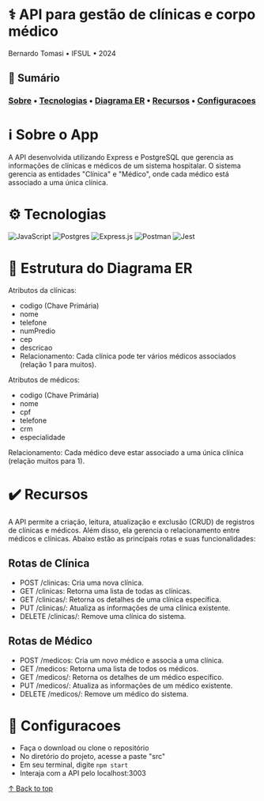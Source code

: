 # :medical_symbol: **API para gestão de clínicas e corpo médico**

Bernardo Tomasi • IFSUL • 2024

## :bookmark_tabs: Sumário
### [Sobre](#information_source-sobre_o_app) • [Tecnologias](#gear-tecnologias) • [Diagrama ER](#file_folder-estrutura_do_diagrama_er) • [Recursos](#heavy_check_mark-recursos) • [Configuracoes](#rocket-configuracoes)
# :information_source: Sobre o App
A API desenvolvida utilizando Express e PostgreSQL que gerencia as informações de clínicas e médicos de um sistema hospitalar. O sistema gerencia as entidades "Clínica" e "Médico", onde cada médico está associado a uma única clínica.

# :gear: Tecnologias
![JavaScript](https://img.shields.io/badge/javascript-%23323330.svg?style=for-the-badge&logo=javascript&logoColor=%23F7DF1E)
![Postgres](https://img.shields.io/badge/postgres-%23316192.svg?style=for-the-badge&logo=postgresql&logoColor=white)
![Express.js](https://img.shields.io/badge/express.js-%23404d59.svg?style=for-the-badge&logo=express&logoColor=%2361DAFB)
![Postman](https://img.shields.io/badge/Postman-FF6C37?style=for-the-badge&logo=postman&logoColor=white)
![Jest](https://img.shields.io/badge/-jest-%23C21325?style=for-the-badge&logo=jest&logoColor=white)

# :file_folder: Estrutura do Diagrama ER
Atributos da clínicas:
- codigo (Chave Primária)
- nome
- telefone
- numPredio
- cep
- descricao
- Relacionamento: Cada clínica pode ter vários médicos associados (relação 1 para muitos).

Atributos de médicos: 
- codigo (Chave Primária)
- nome
- cpf
- telefone
- crm
- especialidade

Relacionamento: Cada médico deve estar associado a uma única clínica (relação muitos para 1).

# :heavy_check_mark: Recursos
A API permite a criação, leitura, atualização e exclusão (CRUD) de registros de clínicas e médicos. Além disso, ela gerencia o relacionamento entre médicos e clínicas. Abaixo estão as principais rotas e suas funcionalidades:

## Rotas de Clínica
- POST /clinicas: Cria uma nova clínica.
- GET /clinicas: Retorna uma lista de todas as clínicas.
- GET /clinicas/: Retorna os detalhes de uma clínica específica.
- PUT /clinicas/: Atualiza as informações de uma clínica existente.
- DELETE /clinicas/: Remove uma clínica do sistema.

## Rotas de Médico
- POST /medicos: Cria um novo médico e associa a uma clínica.
- GET /medicos: Retorna uma lista de todos os médicos.
- GET /medicos/: Retorna os detalhes de um médico específico.
- PUT /medicos/: Atualiza as informações de um médico existente.
- DELETE /medicos/: Remove um médico do sistema.

# :rocket: Configuracoes
- Faça o download ou clone o repositório
- No diretório do projeto, acesse a paste "src"
- Em seu terminal, digite `npm start`
- Interaja com a API pelo localhost:3003

[↑ Back to top](#compass-compass)
